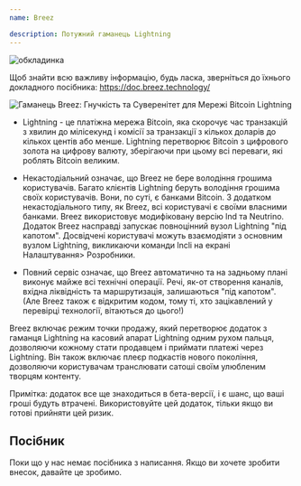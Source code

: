 ```yaml
---
name: Breez

description: Потужний гаманець Lightning
---
```


![обкладинка](assets/cover.webp)

Щоб знайти всю важливу інформацію, будь ласка, зверніться до їхнього докладного посібника: https://doc.breez.technology/

![Гаманець Breez: Гнучкість та Суверенітет для Мережі Bitcoin Lightning](https://youtu.be/Z_yiPM2gzk0)

- Lightning - це платіжна мережа Bitcoin, яка скорочує час транзакцій з хвилин до мілісекунд і комісії за транзакції з кількох доларів до кількох центів або менше. Lightning перетворює Bitcoin з цифрового золота на цифрову валюту, зберігаючи при цьому всі переваги, які роблять Bitcoin великим.

- Некастодіальний означає, що Breez не бере володіння грошима користувачів. Багато клієнтів Lightning беруть володіння грошима своїх користувачів. Вони, по суті, є банками Bitcoin. З додатком некастодіального типу, як Breez, всі користувачі є своїми власними банками. Breez використовує модифіковану версію lnd та Neutrino. Додаток Breez насправді запускає повноцінний вузол Lightning "під капотом". Досвідчені користувачі можуть взаємодіяти з основним вузлом Lightning, викликаючи команди lncli на екрані Налаштування> Розробники.

- Повний сервіс означає, що Breez автоматично та на задньому плані виконує майже всі технічні операції. Речі, як-от створення каналів, вхідна ліквідність та маршрутизація, залишаються "під капотом". (Але Breez також є відкритим кодом, тому ті, хто зацікавлений у перевірці технології, вітаються до цього!)

Breez включає режим точки продажу, який перетворює додаток з гаманця Lightning на касовий апарат Lightning одним рухом пальця, дозволяючи кожному стати продавцем і приймати платежі через Lightning. Він також включає плеєр подкастів нового покоління, дозволяючи користувачам транслювати сатоші своїм улюбленим творцям контенту.

Примітка: додаток все ще знаходиться в бета-версії, і є шанс, що ваші гроші будуть втрачені. Використовуйте цей додаток, тільки якщо ви готові прийняти цей ризик.

## Посібник

Поки що у нас немає посібника з написання. Якщо ви хочете зробити внесок, давайте це зробимо.
